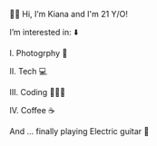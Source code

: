  👋🏻 Hi, I’m Kiana and I'm 21 Y/O!
 
 I’m interested in: ⬇️

 I.   Photogrphy 📸
 
 II.  Tech 💻
 
 III. Coding 👩🏻‍💻
 
 IV.  Coffee ☕️
 
 And ... finally playing Electric guitar 🎸
<!---
Kiana-ko/Kiana-ko is a ✨ special ✨ repository because its `README.md` (this file) appears on your GitHub profile.
You can click the Preview link to take a look at your changes.
--->
